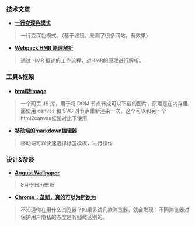 ### 技术文章

+ **[一行变深色模式](https://davidwalsh.name/dark-mode-invert-filter)**
> 一行变深色模式。（基于滤镜，亲测了很多网站，有效果）


+ **[Webpack HMR 原理解析](https://zhuanlan.zhihu.com/p/30669007)**
> 通过 HMR 概述的工作流程，对HMR的原理进行解析。


### 工具&框架


+ **[html转image](https://github.com/bubkoo/html-to-image)**
> 一个网页 JS 库，用于将 DOM 节点转成可以下载的图片，原理是在内存里面使用 canvas 和 SVG 对节点重新渲染一次。这个可以和另一个html2canvas框架对比下使用


+ **[移动端的markdown编辑器](https://obsidian.md/mobile)**
> 移动端可以快速选择标签模板，进行操作




### 设计&杂谈
+ **[August Wallpaper](https://www.smashingmagazine.com/2021/07/desktop-wallpaper-calendars-august-2021/)**
> 8月份日历壁纸 
+ **[Chrome：垄断，真的可以为所欲为](https://segmentfault.com/a/1190000040461334)**
> 不知道你在用什么浏览器？如果多试几款浏览器，就会发现：不同浏览器对保护用户隐私的态度是有细微区别的。
